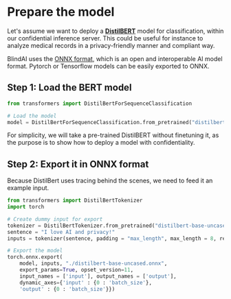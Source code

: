 # Prepare the model

Let's assume we want to deploy a [**DistilBERT**](https://huggingface.co/docs/transformers/model\_doc/distilbert) model for classification, within our confidential inference server. This could be useful for instance to analyze medical records in a privacy-friendly manner and compliant way.

BlindAI uses the [ONNX format](https://onnx.ai), which is an open and interoperable AI model format. Pytorch or Tensorflow models can be easily exported to ONNX.

## Step 1: Load the BERT model

```python
from transformers import DistilBertForSequenceClassification

# Load the model
model = DistilBertForSequenceClassification.from_pretrained("distilbert-base-uncased")
```

For simplicity, we will take a pre-trained DistilBERT without finetuning it, as the purpose is to show how to deploy a model with confidentiality.

## Step 2: Export it in ONNX format

Because DistilBert uses tracing behind the scenes, we need to feed it an example input.

```python
from transformers import DistilBertTokenizer
import torch

# Create dummy input for export
tokenizer = DistilBertTokenizer.from_pretrained("distilbert-base-uncased")
sentence = "I love AI and privacy!"
inputs = tokenizer(sentence, padding = "max_length", max_length = 8, return_tensors="pt")["input_ids"]

# Export the model
torch.onnx.export(
	model, inputs, "./distilbert-base-uncased.onnx",
	export_params=True, opset_version=11,
	input_names = ['input'], output_names = ['output'],
	dynamic_axes={'input' : {0 : 'batch_size'},
	'output' : {0 : 'batch_size'}})
```

